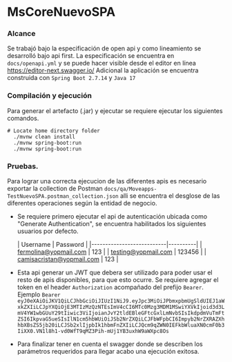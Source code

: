 # MsCoreNuevoSPA

### Alcance

Se trabajó bajo la especificación de open api y como lineamiento se desarrolló bajo api first.
La especificación se encuentra en `docs/openapi.yml` y se puede hacer visible desde el editor en línea https://editor-next.swagger.io/
Adicional la aplicación se encuentra construida con `Spring Boot 2.7.14` y `Java 17`

### Compilación y ejecución

Para generar el artefacto (.jar) y ejecutar se requiere ejecutar los siguientes comandos.

```shell
# Locate home directory folder
  ./mvnw clean install
  ./mvnw spring-boot:run
  ./mvnw spring-boot:run
```

### Pruebas.

Para lograr una correcta ejecucion de las diferentes apis es necesario exportar la collection de Postman
`docs/qa/Moveapps-TestNuevoSPA.postman_collection.json` alli se encuentra el desglose de las diferentes operaciones según la entidad de
negocio.

- Se requiere primero ejecutar el api de autenticación ubicada como "Generate Authentication", se encuentra habilitados los siguientes
  usuarios por defecto.

  | Username                  | Password |
        |---------------------------|----------|
  | fermolina@yopmail.com     | 123      |
  | testing@yopmail.com       | 123456   |
  | camisacristan@yopmail.com | 123      |

- Esta api generar un JWT que debera ser utilizado para poder usar el resto de apis disponibles, para que esto ocurre. Se requiere agregar
  el token en el header `Authorization` acompañado del prefijo `Bearer`.
  Ejemplo `Bearer eyJ0eXAiOiJKV1QiLCJhbGciOiJIUzI1NiJ9.eyJpc3MiOiJPbmxpbmUgSldUIEJ1aWxkZXIiLCJpYXQiOjE3MTIzMzQzNTEsImV4cCI6MTc0Mzg3MDM1MSwiYXVkIjoid3d3LmV4YW1wbGUuY29tIiwic3ViIjoianJvY2tldEBleGFtcGxlLmNvbSIsIkdpdmVuTmFtZSI6IkpvaG5ueSIsIlN1cm5hbWUiOiJSb2NrZXQiLCJFbWFpbCI6Impyb2NrZXRAZXhhbXBsZS5jb20iLCJSb2xlIjpbIk1hbmFnZXIiLCJQcm9qZWN0IEFkbWluaXN0cmF0b3IiXX0.VN1l8h1-vd0WfT9qMZ3Pih-mUj1YB3uxhW9aWXpc8Os`

- Para finalizar tener en cuenta el swagger donde se describen los parámetros requeridos para llegar acabo una ejecución exitosa.